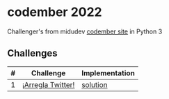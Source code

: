 # codember 2022
Challenger's from midudev [codember site](https://codember.dev/) in Python 3

## Challenges
| #   | Challenge                                                | Implementation                    |
| --- | -------------------------------------------------------- | --------------------------------- |
| 1   | [¡Arregla Twitter!](./challenger01/README.md)             | [solution](./challenger01/solution.py)|
